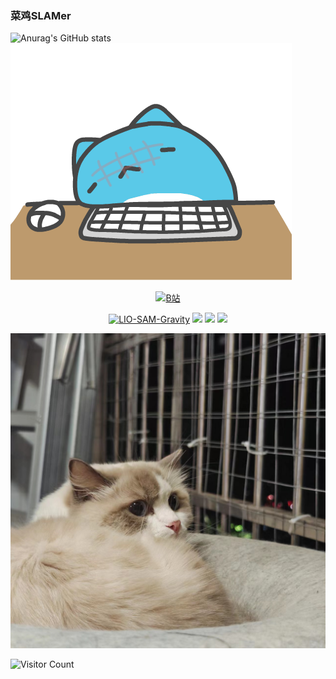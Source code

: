 ### 菜鸡SLAMer
![Anurag's GitHub stats](https://github-readme-stats.vercel.app/api?username=Nothand0212&show_icons=true&theme=radical)
![](gif\1.gif)
<!-- <img src="gif\1.gif" align=right height="60%"/> -->

<div id="img" align=center>

[![B站](https://img.shields.io/badge/BiLiBiLi-%E5%AD%A6%E4%B9%9C%E9%87%8E-yello)](https://space.bilibili.com/22863858?spm_id_from=333.788.0.0)
<!-- [![youtube](https://img.shields.io/badge/video-YouTube-red)](https://www.youtube.com/channel/UCey35Do4RGewqr-6EiaCJrg) -->

[![LIO-SAM-Gravity](https://img.shields.io/badge/code-LIO_SAM_Gravity-blue)](https://github.com/Nothand0212/lio-sam) 
![](https://img.shields.io/badge/讨厌-学习-yellow) 
![](https://img.shields.io/badge/性格-开朗-red) 
![](https://img.shields.io/badge/爱好-二次元-red)

</div>

![头像](image\1.jpg)

![Visitor Count](https://profile-counter.glitch.me/Nothand0212/count.svg)